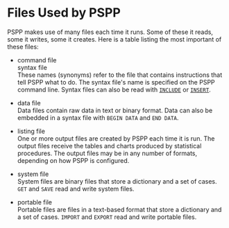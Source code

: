 # Files Used by PSPP

PSPP makes use of many files each time it runs.  Some of these it
reads, some it writes, some it creates.  Here is a table listing the
most important of these files:

* command file  
  syntax file  
  These names (synonyms) refer to the file that contains instructions
  that tell PSPP what to do.  The syntax file's name is specified on
  the PSPP command line.  Syntax files can also be read with
  [`INCLUDE`](../../commands/utilities/include.md) or
  [`INSERT`](../../commands/utilities/insert.md).

* data file  
  Data files contain raw data in text or binary format.  Data can
  also be embedded in a syntax file with `BEGIN DATA` and `END DATA`.

* listing file  
  One or more output files are created by PSPP each time it is run.
  The output files receive the tables and charts produced by
  statistical procedures.  The output files may be in any number of
  formats, depending on how PSPP is configured.

* system file  
  System files are binary files that store a dictionary and a set of
  cases.  `GET` and `SAVE` read and write system files.

* portable file  
  Portable files are files in a text-based format that store a
  dictionary and a set of cases.  `IMPORT` and `EXPORT` read and
  write portable files.

